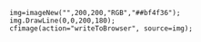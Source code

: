 ```luceescript+trycf
	img=imageNew("",200,200,"RGB","##bf4f36");
	img.DrawLine(0,0,200,180);
	cfimage(action="writeToBrowser", source=img);
```
